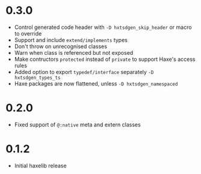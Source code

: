 # 0.3.0

- Control generated code header with `-D hxtsdgen_skip_header` or macro to override
- Support and include `extend/implements` types
- Don't throw on unrecognised classes
- Warn when class is referenced but not exposed
- Make contructors `protected` instead of `private` to support Haxe's access rules
- Added option to export `typedef/interface` separately `-D hxtsdgen_types_ts`
- Haxe packages are now flattened, unless `-D hxtsdgen_namespaced`

# 0.2.0

- Fixed support of `@:native` meta and extern classes

# 0.1.2

- Initial haxelib release

